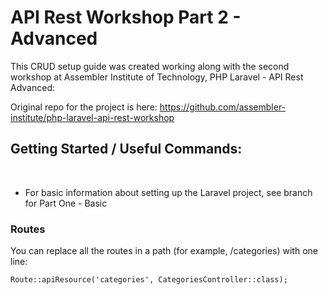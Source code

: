 # API Rest Workshop Part 2 - Advanced #

This CRUD setup guide was created working along with the second workshop at Assembler Institute of Technology, PHP Laravel - API Rest Advanced:

Original repo for the project is here:
https://github.com/assembler-institute/php-laravel-api-rest-workshop 


## Getting Started / Useful Commands: ##
<br>


- For basic information about setting up the Laravel project, see branch for Part One - Basic

### Routes ###

You can replace all the routes in a path (for example, /categories) with one line:
```
Route::apiResource('categories', CategoriesController::class);
```